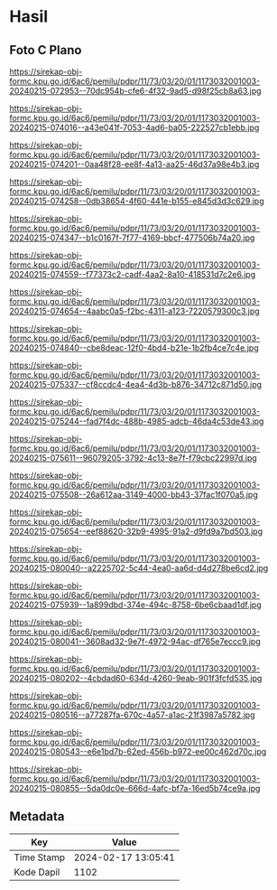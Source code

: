 # Hasil

## Foto C Plano

https://sirekap-obj-formc.kpu.go.id/6ac6/pemilu/pdpr/11/73/03/20/01/1173032001003-20240215-072953--70dc954b-cfe6-4f32-9ad5-d98f25cb8a63.jpg

https://sirekap-obj-formc.kpu.go.id/6ac6/pemilu/pdpr/11/73/03/20/01/1173032001003-20240215-074016--a43e041f-7053-4ad6-ba05-222527cb1ebb.jpg

https://sirekap-obj-formc.kpu.go.id/6ac6/pemilu/pdpr/11/73/03/20/01/1173032001003-20240215-074201--0aa48f28-ee8f-4a13-aa25-46d37a98e4b3.jpg

https://sirekap-obj-formc.kpu.go.id/6ac6/pemilu/pdpr/11/73/03/20/01/1173032001003-20240215-074258--0db38654-4f60-441e-b155-e845d3d3c629.jpg

https://sirekap-obj-formc.kpu.go.id/6ac6/pemilu/pdpr/11/73/03/20/01/1173032001003-20240215-074347--b1c0167f-7f77-4169-bbcf-477506b74a20.jpg

https://sirekap-obj-formc.kpu.go.id/6ac6/pemilu/pdpr/11/73/03/20/01/1173032001003-20240215-074559--f77373c2-cadf-4aa2-8a10-418531d7c2e6.jpg

https://sirekap-obj-formc.kpu.go.id/6ac6/pemilu/pdpr/11/73/03/20/01/1173032001003-20240215-074654--4aabc0a5-f2bc-4311-a123-7220579300c3.jpg

https://sirekap-obj-formc.kpu.go.id/6ac6/pemilu/pdpr/11/73/03/20/01/1173032001003-20240215-074840--cbe8deac-12f0-4bd4-b21e-1b2fb4ce7c4e.jpg

https://sirekap-obj-formc.kpu.go.id/6ac6/pemilu/pdpr/11/73/03/20/01/1173032001003-20240215-075337--cf8ccdc4-4ea4-4d3b-b876-34712c871d50.jpg

https://sirekap-obj-formc.kpu.go.id/6ac6/pemilu/pdpr/11/73/03/20/01/1173032001003-20240215-075244--fad7f4dc-488b-4985-adcb-46da4c53de43.jpg

https://sirekap-obj-formc.kpu.go.id/6ac6/pemilu/pdpr/11/73/03/20/01/1173032001003-20240215-075611--96079205-3792-4c13-8e7f-f79cbc22997d.jpg

https://sirekap-obj-formc.kpu.go.id/6ac6/pemilu/pdpr/11/73/03/20/01/1173032001003-20240215-075508--26a612aa-3149-4000-bb43-37fac1f070a5.jpg

https://sirekap-obj-formc.kpu.go.id/6ac6/pemilu/pdpr/11/73/03/20/01/1173032001003-20240215-075654--eef88620-32b9-4995-91a2-d9fd9a7bd503.jpg

https://sirekap-obj-formc.kpu.go.id/6ac6/pemilu/pdpr/11/73/03/20/01/1173032001003-20240215-080040--a2225702-5c44-4ea0-aa6d-d4d278be6cd2.jpg

https://sirekap-obj-formc.kpu.go.id/6ac6/pemilu/pdpr/11/73/03/20/01/1173032001003-20240215-075939--1a899dbd-374e-494c-8758-6be6cbaad1df.jpg

https://sirekap-obj-formc.kpu.go.id/6ac6/pemilu/pdpr/11/73/03/20/01/1173032001003-20240215-080041--3608ad32-9e7f-4972-94ac-df765e7eccc9.jpg

https://sirekap-obj-formc.kpu.go.id/6ac6/pemilu/pdpr/11/73/03/20/01/1173032001003-20240215-080202--4cbdad60-634d-4260-9eab-901f3fcfd535.jpg

https://sirekap-obj-formc.kpu.go.id/6ac6/pemilu/pdpr/11/73/03/20/01/1173032001003-20240215-080516--a77287fa-670c-4a57-a1ac-21f3987a5782.jpg

https://sirekap-obj-formc.kpu.go.id/6ac6/pemilu/pdpr/11/73/03/20/01/1173032001003-20240215-080543--e6e1bd7b-62ed-456b-b972-ee00c462d70c.jpg

https://sirekap-obj-formc.kpu.go.id/6ac6/pemilu/pdpr/11/73/03/20/01/1173032001003-20240215-080855--5da0dc0e-666d-4afc-bf7a-16ed5b74ce9a.jpg


## Metadata

| Key        | Value               |
| ---------- | ------------------- |
| Time Stamp | 2024-02-17 13:05:41 |
| Kode Dapil | 1102                |



